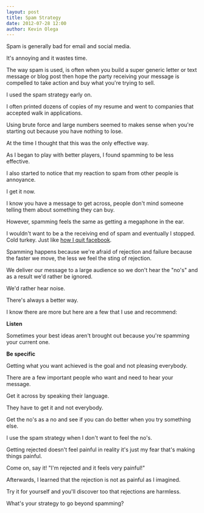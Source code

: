 ```yaml
---
layout: post
title: Spam Strategy
date: 2012-07-28 12:00
author: Kevin Olega
---
```

Spam is generally bad for email and social media. 

It's annoying and it wastes time. 

The way spam is used, is often when you build a super generic letter or text message or blog post then hope the party receiving your message is compelled to take action and buy what you're trying to sell.

I used the spam strategy early on. 

I often printed dozens of copies of my resume and went to companies that accepted walk in applications.

Using brute force and large numbers seemed to makes sense when you're starting out because you have nothing to lose.

At the time I thought that this was the only effective way.

As I began to play with better players, I found spamming to be less effective. 

I also started to notice that my reaction to spam from other people is annoyance.

I get it now.

I know you have a message to get across, people don't mind someone telling them about something they can buy.

However, spamming feels the same as getting a megaphone in the ear.

I wouldn't want to be a the receiving end of spam and eventually I stopped. Cold turkey. Just like [how I quit facebook](http://minimalchanges.com/why-i-chose-to-live-without-facebook).

Spamming happens because we're afraid of rejection and failure because the faster we move, the less we feel the sting of rejection.

We deliver our message to a large audience so we don't hear the "no's" and as a result we'd rather be ignored.

We'd rather hear noise.

There's always a better way. 

I know there are more but here are a few that I use and recommend:

**Listen** 

Sometimes your best ideas aren't brought out because you're spamming your current one.

**Be specific**  

Getting what you want achieved is the goal and not pleasing everybody. 

There are a few important people who want and need to hear your message. 

Get it across by speaking their language. 

They have to get it and not everybody.

Get the no's as a no and see if you can do better when you try something else. 

I use the spam strategy when I don't want to feel the no's. 

Getting rejected doesn't feel painful in reality it's just my fear that's making things painful. 

Come on, say it! "I'm rejected and it feels very painful!" 

Afterwards, I learned that the rejection is not as painful as I imagined.

Try it for yourself and you'll discover too that rejections are harmless.

What's your strategy to go beyond spamming?
